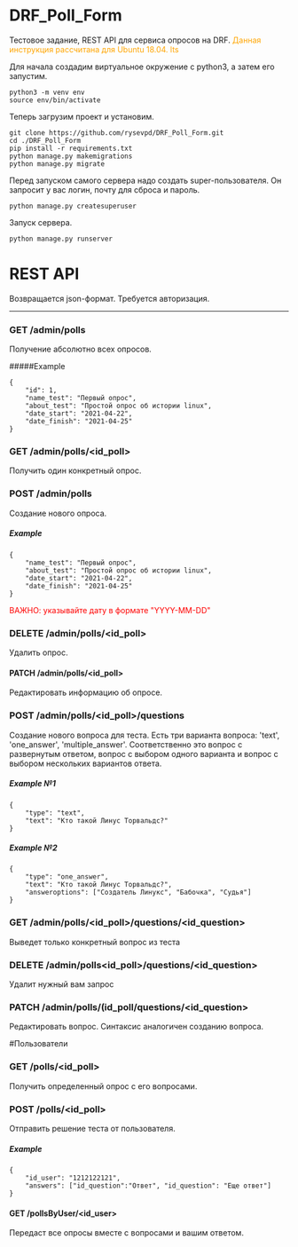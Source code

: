 # DRF_Poll_Form
Тестовое задание, REST API для сервиса опросов на DRF.
<span style="color:orange">Данная инструкция рассчитана для Ubuntu 18.04. lts </span>

Для начала создадим виртуальное окружение с python3, а затем его запустим.
```
python3 -m venv env
source env/bin/activate
```
Теперь загрузим проект и установим.
```
git clone https://github.com/rysevpd/DRF_Poll_Form.git
cd ./DRF_Poll_Form
pip install -r requirements.txt
python manage.py makemigrations
python manage.py migrate
```
Перед запуском самого сервера надо создать super-пользователя. Он запросит у вас логин,
почту для сброса и пароль.
```
python manage.py createsuperuser
```
Запуск сервера.
```
python manage.py runserver
```



# REST API
Возвращается json-формат.
Требуется авторизация.

------

### GET /admin/polls

Получение абсолютно всех опросов.

#####Example
```
{
    "id": 1,
    "name_test": "Первый опрос",
    "about_test": "Простой опрос об истории linux",
    "date_start": "2021-04-22",
    "date_finish": "2021-04-25"
}
```
### GET /admin/polls/<id_poll>
Получить один конкретный опрос.
### POST /admin/polls
Cоздание нового опроса.
##### Example
```
{
    "name_test": "Первый опрос",
    "about_test": "Простой опрос об истории linux",
    "date_start": "2021-04-22",
    "date_finish": "2021-04-25"
}
```
<span style="color:red">ВАЖНО: указывайте дату в формате "YYYY-MM-DD"</span>
### DELETE /admin/polls/<id_poll>
Удалить опрос.
#### PATCH /admin/polls/<id_poll>
Редактировать информацию об опросе.
### POST /admin/polls/<id_poll>/questions
Создание нового вопроса для теста. Есть три варианта вопроса: 'text', 'one_answer', 'multiple_answer'. Соответственно 
это вопрос с развернутым ответом, вопрос с выбором одного варианта и вопрос с выбором нескольких вариантов ответа.

##### Example №1
```
{
    "type": "text",
    "text": "Кто такой Линус Торвальдс?"
}
```
##### Example №2
```
{
    "type": "one_answer",
    "text": "Кто такой Линус Торвальдс?",
    "answeroptions": ["Создатель Линукс", "Бабочка", "Судья"]
}
```

### GET /admin/polls/<id_poll>/questions/<id_question>
Выведет только конкретный вопрос из теста

### DELETE /admin/polls<id_poll>/questions/<id_question>
Удалит нужный вам запрос

### PATCH /admin/polls/(id_poll/questions/<id_question>
Редактировать вопрос. Синтаксис аналогичен созданию вопроса.

#Пользователи

### GET /polls/<id_poll>
Получить определенный опрос с его вопросами.

### POST /polls/<id_poll>
Отправить решение теста от пользователя.

##### Example 
```
{
    "id_user": "1212122121",
    "answers": ["id_question":"Ответ", "id_question": "Еще ответ"]
}
```

#### GET /pollsByUser/<id_user>
Передаст все опросы вместе с вопросами и вашим ответом.


